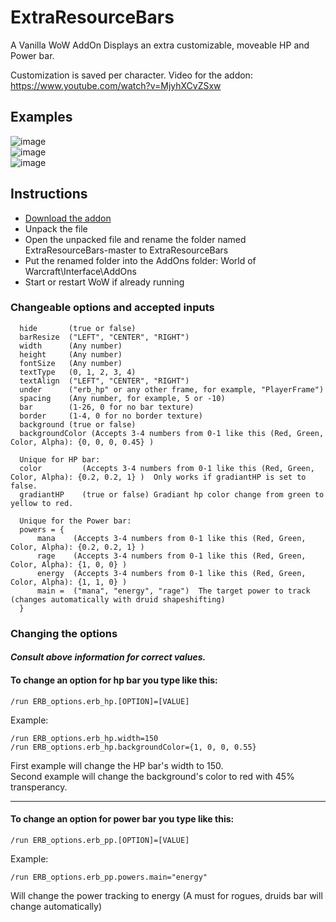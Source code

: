 # ExtraResourceBars
A Vanilla WoW AddOn
Displays an extra customizable, moveable HP and Power bar.

Customization is saved per character.
Video for the addon:  
https://www.youtube.com/watch?v=MjyhXCvZSxw

## Examples
![image](https://user-images.githubusercontent.com/97316608/193426596-bd0a0d67-e51a-443f-b43f-c8f7f5586221.png)  
![image](https://user-images.githubusercontent.com/97316608/193426605-e7b0e5ad-d8aa-45a4-a25d-41319d654d44.png)  
![image](https://user-images.githubusercontent.com/97316608/193426611-46078ec2-0b80-4e99-8388-a00c02661059.png)

## Instructions
- [Download the addon](https://github.com/Fiurs-Hearth/ExtraResourceBars/archive/refs/heads/master.zip)
- Unpack the file
- Open the unpacked file and rename the folder named ExtraResourceBars-master to ExtraResourceBars
- Put the renamed folder into the AddOns folder: World of Warcraft\Interface\AddOns
- Start or restart WoW if already running

### Changeable options and accepted inputs
```
  hide       (true or false)  
  barResize  ("LEFT", "CENTER", "RIGHT")  
  width      (Any number)  
  height     (Any number)  
  fontSize   (Any number)  
  textType   (0, 1, 2, 3, 4)  
  textAlign  ("LEFT", "CENTER", "RIGHT")  
  under      ("erb_hp" or any other frame, for example, "PlayerFrame")  
  spacing    (Any number, for example, 5 or -10)  
  bar        (1-26, 0 for no bar texture)  
  border     (1-4, 0 for no border texture)  
  background (true or false)  
  backgroundColor (Accepts 3-4 numbers from 0-1 like this (Red, Green, Color, Alpha): {0, 0, 0, 0.45} )  
    
  Unique for HP bar:
  color         (Accepts 3-4 numbers from 0-1 like this (Red, Green, Color, Alpha): {0.2, 0.2, 1} )  Only works if gradiantHP is set to false.
  gradiantHP    (true or false) Gradiant hp color change from green to yellow to red.
    
  Unique for the Power bar:  
  powers = {  
      mana    (Accepts 3-4 numbers from 0-1 like this (Red, Green, Color, Alpha): {0.2, 0.2, 1} )  
      rage    (Accepts 3-4 numbers from 0-1 like this (Red, Green, Color, Alpha): {1, 0, 0} )  
      energy  (Accepts 3-4 numbers from 0-1 like this (Red, Green, Color, Alpha): {1, 1, 0} )  
      main =  ("mana", "energy", "rage")  The target power to track (changes automatically with druid shapeshifting)
  }  
```

### Changing the options  
#### _Consult above information for correct values._  
#### To change an option for hp bar you type like this:
```
/run ERB_options.erb_hp.[OPTION]=[VALUE]
```  
Example:  
```
/run ERB_options.erb_hp.width=150
/run ERB_options.erb_hp.backgroundColor={1, 0, 0, 0.55}
```
First example will change the HP bar's width to 150.  
Second example will change the background's color to red with 45% transperancy.

---

#### To change an option for power bar you type like this:  
```
/run ERB_options.erb_pp.[OPTION]=[VALUE]
```  
Example:  
```
/run ERB_options.erb_pp.powers.main="energy"
```  
Will change the power tracking to energy (A must for rogues, druids bar will change automatically)
